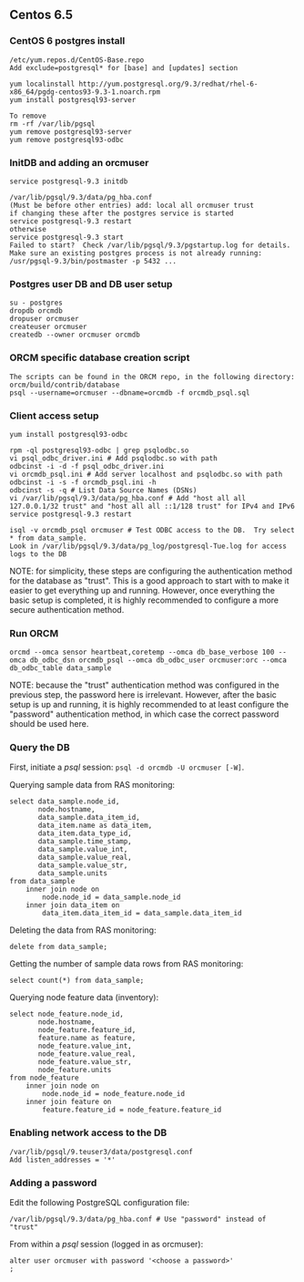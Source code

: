 ## Centos 6.5
### CentOS 6 postgres install
```
/etc/yum.repos.d/CentOS-Base.repo 
Add exclude=postgresql* for [base] and [updates] section

yum localinstall http://yum.postgresql.org/9.3/redhat/rhel-6-x86_64/pgdg-centos93-9.3-1.noarch.rpm
yum install postgresql93-server 

To remove 
rm -rf /var/lib/pgsql
yum remove postgresql93-server 
yum remove postgresql93-odbc
```

### InitDB and adding an orcmuser
```
service postgresql-9.3 initdb

/var/lib/pgsql/9.3/data/pg_hba.conf
(Must be before other entries) add: local all orcmuser trust  
if changing these after the postgres service is started
service postgresql-9.3 restart 
otherwise
service postgresql-9.3 start
Failed to start?  Check /var/lib/pgsql/9.3/pgstartup.log for details.  
Make sure an existing postgres process is not already running: /usr/pgsql-9.3/bin/postmaster -p 5432 ...
```

### Postgres user DB and DB user setup
```
su - postgres
dropdb orcmdb
dropuser orcmuser 
createuser orcmuser 
createdb --owner orcmuser orcmdb
```

### ORCM specific database creation script
```
The scripts can be found in the ORCM repo, in the following directory: orcm/build/contrib/database
psql --username=orcmuser --dbname=orcmdb -f orcmdb_psql.sql
```

### Client access setup
```
yum install postgresql93-odbc

rpm -ql postgresql93-odbc | grep psqlodbc.so
vi psql_odbc_driver.ini # Add psqlodbc.so with path
odbcinst -i -d -f psql_odbc_driver.ini
vi orcmdb_psql.ini # Add server localhost and psqlodbc.so with path
odbcinst -i -s -f orcmdb_psql.ini -h
odbcinst -s -q # List Data Source Names (DSNs)
vi /var/lib/pgsql/9.3/data/pg_hba.conf # Add "host all all 127.0.0.1/32 trust" and "host all all ::1/128 trust" for IPv4 and IPv6
service postgresql-9.3 restart

isql -v orcmdb_psql orcmuser # Test ODBC access to the DB.  Try select * from data_sample.
Look in /var/lib/pgsql/9.3/data/pg_log/postgresql-Tue.log for access logs to the DB
```

NOTE: for simplicity, these steps are configuring the authentication method for the database as "trust".  This is a good approach to start with to make it easier to get everything up and running.  However, once everything the basic setup is completed, it is highly recommended to configure a more secure authentication method.

### Run ORCM
```
orcmd --omca sensor heartbeat,coretemp --omca db_base_verbose 100 --omca db_odbc_dsn orcmdb_psql --omca db_odbc_user orcmuser:orc --omca db_odbc_table data_sample 
```

NOTE: because the "trust" authentication method was configured in the previous step, the password here is irrelevant.  However, after the basic setup is up and running, it is highly recommended to at least configure the "password" authentication method, in which case the correct password should be used here.

### Query the DB

First, initiate a _psql_ session: `psql -d orcmdb -U orcmuser [-W]`.

Querying sample data from RAS monitoring:
```
select data_sample.node_id,
       node.hostname,
       data_sample.data_item_id,
       data_item.name as data_item,
       data_item.data_type_id,
       data_sample.time_stamp,
       data_sample.value_int,
       data_sample.value_real,
       data_sample.value_str,
       data_sample.units
from data_sample
    inner join node on
        node.node_id = data_sample.node_id
    inner join data_item on
        data_item.data_item_id = data_sample.data_item_id
```

Deleting the data from RAS monitoring:
```
delete from data_sample;
```

Getting the number of sample data rows from RAS monitoring:
```
select count(*) from data_sample;
```

Querying node feature data (inventory):
```
select node_feature.node_id,
       node.hostname,
       node_feature.feature_id,
       feature.name as feature,
       node_feature.value_int,
       node_feature.value_real,
       node_feature.value_str,
       node_feature.units
from node_feature
    inner join node on
        node.node_id = node_feature.node_id
    inner join feature on
        feature.feature_id = node_feature.feature_id
```

### Enabling network access to the DB
```
/var/lib/pgsql/9.teuser3/data/postgresql.conf 
Add listen_addresses = '*' 
```

### Adding a password

Edit the following PostgreSQL configuration file:
```
/var/lib/pgsql/9.3/data/pg_hba.conf # Use "password" instead of "trust" 
```

From within a _psql_ session (logged in as orcmuser):
```
alter user orcmuser with password '<choose a password>'
;
```